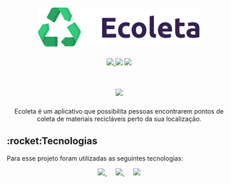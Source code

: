 <h1 align="center" >
  <img src="https://raw.githubusercontent.com/vitorpedeo/Ecoleta/b29ceb2c1238b0e7613f96c54eee788c3e8fda08/web/src/assets/logo.svg" />
</h1>

<p align="center" >
   <a href="https://www.linkedin.com/in/vitor-pereira-309a7319b/">
     <img src="https://img.shields.io/badge/Made%20By-Vitor%20Pereira-blue" /> 
   </a>
   <img src="https://img.shields.io/github/languages/top/vitorpedeo/Ecoleta" />    
   <img src="https://img.shields.io/github/last-commit/vitorpedeo/Ecoleta?color=blue" />
</p>
   
<h1 align="center">
    <img src="https://i.imgur.com/V17t78D.png" />
</h1>  


<p align="center" >Ecoleta é um aplicativo que possibilita pessoas encontrarem pontos de coleta de materiais recicláveis perto da sua localização. </p>

<h2>:rocket:Tecnologias</h2>

Para esse projeto foram utilizadas as seguintes tecnologias:

<p align="center" >
  <a href="https://github.com/vitorpedeo/Ecoleta/tree/master/server" >
   <img src="https://i.imgur.com/4Vryy4y.png" />  
  </a>
   &nbsp;&nbsp;&nbsp;&nbsp;
  <a href="https://github.com/vitorpedeo/Ecoleta/tree/master/web">
   <img src="https://i.imgur.com/6CgnlCv.png" />  
  </a>
  &nbsp;&nbsp;&nbsp;&nbsp;
  <a href="https://github.com/vitorpedeo/Ecoleta/tree/master/mobile">
   <img src="https://i.imgur.com/QkArX8w.png" />  
  </a>
  
</p>
